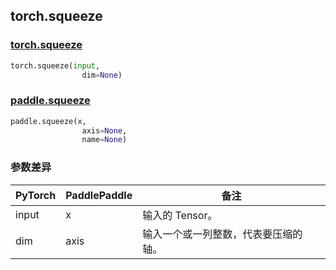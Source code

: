 ## torch.squeeze
### [torch.squeeze](https://pytorch.org/docs/stable/generated/torch.squeeze.html?highlight=squeeze#torch.squeeze)

```python
torch.squeeze(input,
                dim=None)
```

### [paddle.squeeze](https://www.paddlepaddle.org.cn/documentation/docs/zh/api/paddle/squeeze_cn.html#squeeze)

```python
paddle.squeeze(x,
                axis=None,
                name=None)
```
### 参数差异
| PyTorch       | PaddlePaddle | 备注                                                   |
| ------------- | ------------ | ------------------------------------------------------ |
| input        | x            | 输入的 Tensor。                   |
| dim          | axis         | 输入一个或一列整数，代表要压缩的轴。 |
